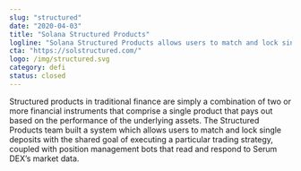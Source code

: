 ```yaml
---
slug: "structured"
date: "2020-04-03"
title: "Solana Structured Products"
logline: "Solana Structured Products allows users to match and lock single deposits with the shared goal of executing a particular trading strategy, coupled with position management bots that read and respond to SerumDEX market data."
cta: "https://solstructured.com/"
logo: /img/structured.svg
category: defi
status: closed
---
```


Structured products in traditional finance are simply a combination of two or more financial instruments that comprise a single product that pays out based on the performance of the underlying assets. The Structured Products team built a system which allows users to match and lock single deposits with the shared goal of executing a particular trading strategy, coupled with position management bots that read and respond to Serum DEX’s market data.
